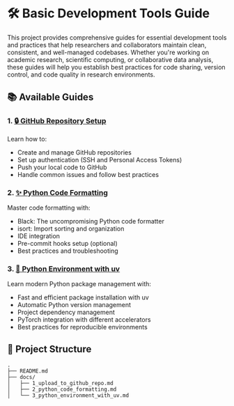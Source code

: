 # 🛠️ Basic Development Tools Guide

This project provides comprehensive guides for essential development tools and practices that help researchers and collaborators maintain clean, consistent, and well-managed codebases. Whether you're working on academic research, scientific computing, or collaborative data analysis, these guides will help you establish best practices for code sharing, version control, and code quality in research environments.

## 📚 Available Guides

### 1. [🔒 GitHub Repository Setup](docs/1_upload_to_github_repo.md)

Learn how to:

- Create and manage GitHub repositories
- Set up authentication (SSH and Personal Access Tokens)
- Push your local code to GitHub
- Handle common issues and follow best practices

### 2. [✨ Python Code Formatting](docs/2_python_code_formatting.md)

Master code formatting with:

- Black: The uncompromising Python code formatter
- isort: Import sorting and organization
- IDE integration
- Pre-commit hooks setup (optional)
- Best practices and troubleshooting

### 3. [🚀 Python Environment with uv](docs/3_python_environment_with_uv.md)

Learn modern Python package management with:

- Fast and efficient package installation with uv
- Automatic Python version management
- Project dependency management
- PyTorch integration with different accelerators
- Best practices for reproducible environments

## 📁 Project Structure

```plaintext
.
├── README.md
├── docs/
│   ├── 1_upload_to_github_repo.md
│   ├── 2_python_code_formatting.md
│   └── 3_python_environment_with_uv.md
```
